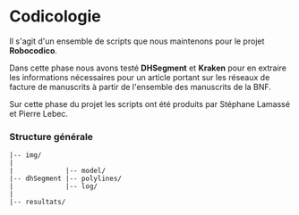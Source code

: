 # Codicologie


Il s'agit d'un ensemble de scripts que nous maintenons pour le projet **Robocodico**. 

Dans cette phase nous avons testé **DHSegment** et **Kraken** pour en extraire les informations nécessaires pour un article portant sur les réseaux de facture de manuscrits à partir de l'ensemble des manuscrits de la BNF. 

Sur cette phase du projet les scripts ont été produits par Stéphane Lamassé et Pierre Lebec.



### Structure générale 
```mermaid
|-- img/ 
|
|             |-- model/
|-- dhSegment |-- polylines/
|             |-- log/ 
|
|-- resultats/ 
```
